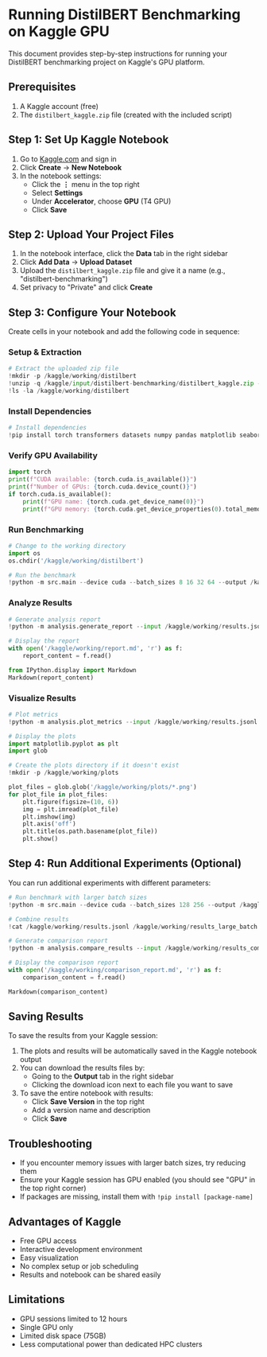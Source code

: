 # Running DistilBERT Benchmarking on Kaggle GPU

This document provides step-by-step instructions for running your DistilBERT benchmarking project on Kaggle's GPU platform.

## Prerequisites

1. A Kaggle account (free)
2. The `distilbert_kaggle.zip` file (created with the included script)

## Step 1: Set Up Kaggle Notebook

1. Go to [Kaggle.com](https://www.kaggle.com/) and sign in
2. Click **Create** → **New Notebook**
3. In the notebook settings:
   - Click the **⋮** menu in the top right
   - Select **Settings**
   - Under **Accelerator**, choose **GPU** (T4 GPU)
   - Click **Save**

## Step 2: Upload Your Project Files

1. In the notebook interface, click the **Data** tab in the right sidebar
2. Click **Add Data** → **Upload Dataset**
3. Upload the `distilbert_kaggle.zip` file and give it a name (e.g., "distilbert-benchmarking")
4. Set privacy to "Private" and click **Create**

## Step 3: Configure Your Notebook

Create cells in your notebook and add the following code in sequence:

### Setup & Extraction

```python
# Extract the uploaded zip file
!mkdir -p /kaggle/working/distilbert
!unzip -q /kaggle/input/distilbert-benchmarking/distilbert_kaggle.zip -d /kaggle/working/distilbert
!ls -la /kaggle/working/distilbert
```

### Install Dependencies

```python
# Install dependencies
!pip install torch transformers datasets numpy pandas matplotlib seaborn
```

### Verify GPU Availability

```python
import torch
print(f"CUDA available: {torch.cuda.is_available()}")
print(f"Number of GPUs: {torch.cuda.device_count()}")
if torch.cuda.is_available():
    print(f"GPU name: {torch.cuda.get_device_name(0)}")
    print(f"GPU memory: {torch.cuda.get_device_properties(0).total_memory / 1e9:.2f} GB")
```

### Run Benchmarking

```python
# Change to the working directory
import os
os.chdir('/kaggle/working/distilbert')

# Run the benchmark
!python -m src.main --device cuda --batch_sizes 8 16 32 64 --output /kaggle/working/results.jsonl
```

### Analyze Results

```python
# Generate analysis report
!python -m analysis.generate_report --input /kaggle/working/results.jsonl --output /kaggle/working/report.md

# Display the report
with open('/kaggle/working/report.md', 'r') as f:
    report_content = f.read()

from IPython.display import Markdown
Markdown(report_content)
```

### Visualize Results

```python
# Plot metrics
!python -m analysis.plot_metrics --input /kaggle/working/results.jsonl --output /kaggle/working/plots

# Display the plots
import matplotlib.pyplot as plt
import glob

# Create the plots directory if it doesn't exist
!mkdir -p /kaggle/working/plots

plot_files = glob.glob('/kaggle/working/plots/*.png')
for plot_file in plot_files:
    plt.figure(figsize=(10, 6))
    img = plt.imread(plot_file)
    plt.imshow(img)
    plt.axis('off')
    plt.title(os.path.basename(plot_file))
    plt.show()
```

## Step 4: Run Additional Experiments (Optional)

You can run additional experiments with different parameters:

```python
# Run benchmark with larger batch sizes
!python -m src.main --device cuda --batch_sizes 128 256 --output /kaggle/working/results_large_batch.jsonl

# Combine results
!cat /kaggle/working/results.jsonl /kaggle/working/results_large_batch.jsonl > /kaggle/working/results_combined.jsonl

# Generate comparison report
!python -m analysis.compare_results --input /kaggle/working/results_combined.jsonl --output /kaggle/working/comparison_report.md

# Display the comparison report
with open('/kaggle/working/comparison_report.md', 'r') as f:
    comparison_content = f.read()

Markdown(comparison_content)
```

## Saving Results

To save the results from your Kaggle session:

1. The plots and results will be automatically saved in the Kaggle notebook output
2. You can download the results files by:
   - Going to the **Output** tab in the right sidebar
   - Clicking the download icon next to each file you want to save
3. To save the entire notebook with results:
   - Click **Save Version** in the top right
   - Add a version name and description
   - Click **Save**

## Troubleshooting

- If you encounter memory issues with larger batch sizes, try reducing them
- Ensure your Kaggle session has GPU enabled (you should see "GPU" in the top right corner)
- If packages are missing, install them with `!pip install [package-name]`

## Advantages of Kaggle

- Free GPU access
- Interactive development environment
- Easy visualization
- No complex setup or job scheduling
- Results and notebook can be shared easily

## Limitations

- GPU sessions limited to 12 hours
- Single GPU only
- Limited disk space (75GB)
- Less computational power than dedicated HPC clusters 